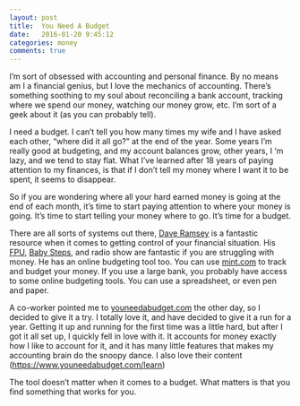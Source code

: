 ```yaml
---
layout: post
title:  You Need A Budget
date:   2016-01-20 9:45:12
categories: money
comments: true
---
```


I’m sort of obsessed with accounting and personal finance.  By no means am I a financial genius, but I love the mechanics of accounting.  There’s something soothing to my soul about reconciling a bank account, tracking where we spend our money, watching our money grow, etc.  I’m sort of a geek about it (as you can probably tell).

I need a budget.  I can’t tell you how many times my wife and I have asked each other, “where did it all go?” at the end of the year.  Some years I’m really good at budgeting, and my account balances grow, other years, I ‘m lazy, and we tend to stay flat.  What I’ve learned after 18 years of paying attention to my finances, is that if I don’t tell my money where I want it to be spent, it seems to disappear.

So if you are wondering where all your hard earned money is going at the end of each month, it’s time to start paying attention to where your money is going.  It’s time to start telling your money where to go.  It’s time for a budget.

There are all sorts of systems out there, [Dave Ramsey](http://www.daveramsey.com/home/) is a fantastic resource when it comes to getting control of your financial situation.  His [FPU](http://www.daveramsey.com/fpu/home/), [Baby Steps](http://www.daveramsey.com/baby-steps/), and radio show are fantastic if you are struggling with money. He has an online budgeting tool too.  You can use [mint.com](http://mint.com) to track and budget your money.  If you use a large bank, you probably have access to some online budgeting tools. You can use a spreadsheet, or even pen and paper.

A co-worker pointed me to [youneedabudget.com](http://youneedabudget.com) the other day, so I decided to give it a try.  I totally love it, and have decided to give it a run for a year.  Getting it up and running for the first time was a little hard, but after I got it all set up, I quickly fell in love with it.  It accounts for money exactly how I like to account for it, and it has many little features that makes my accounting brain do the snoopy dance.  I also love their content (https://www.youneedabudget.com/learn)

The tool doesn’t matter when it comes to a budget. What matters is that you find something that works for you.
